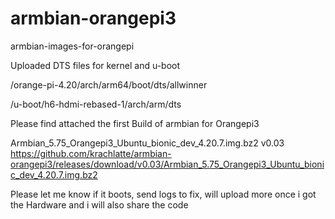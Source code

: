 # armbian-orangepi3
armbian-images-for-orangepi

Uploaded DTS files for kernel and u-boot

/orange-pi-4.20/arch/arm64/boot/dts/allwinner

/u-boot/h6-hdmi-rebased-1/arch/arm/dts

Please find attached the first Build of armbian for Orangepi3

Armbian_5.75_Orangepi3_Ubuntu_bionic_dev_4.20.7.img.bz2
v0.03
https://github.com/krachlatte/armbian-orangepi3/releases/download/v0.03/Armbian_5.75_Orangepi3_Ubuntu_bionic_dev_4.20.7.img.bz2

Please let me know if it boots, send logs to fix, will upload more once i got the Hardware and i will also share the code
